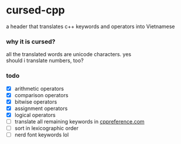# cursed-cpp
a header that translates c++ keywords and operators into Vietnamese<br>

### why it is cursed?
all the translated words are unicode characters. yes<br>
should i translate numbers, too?

### todo
- [x] arithmetic operators
- [x] comparison operators
- [x] bitwise operators
- [x] assignment operators
- [x] logical operators
- [ ] translate all remaining keywords in [cppreference.com](https://en.cppreference.com/w/cpp/keyword)
- [ ] sort in lexicographic order
- [ ] nerd font keywords lol
